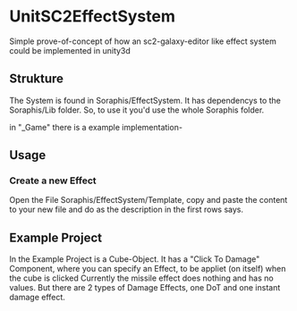 # UnitSC2EffectSystem
Simple prove-of-concept of how an sc2-galaxy-editor like effect system could be implemented in unity3d

## Strukture

The System is found in Soraphis/EffectSystem. It has dependencys to the Soraphis/Lib folder.
So, to use it you'd use the whole Soraphis folder.

in "_Game" there is a example implementation-

## Usage

### Create a new Effect

Open the File Soraphis/EffectSystem/Template, copy and paste the content to your new file and do as the description in the first rows says.

## Example Project

In the Example Project is a Cube-Object. It has a "Click To Damage" Component, where you can specify an Effect, to be appliet (on itself) when the cube is clicked
Currently the missile effect does nothing and has no values. But there are 2 types of Damage Effects, one DoT and one instant damage effect.
